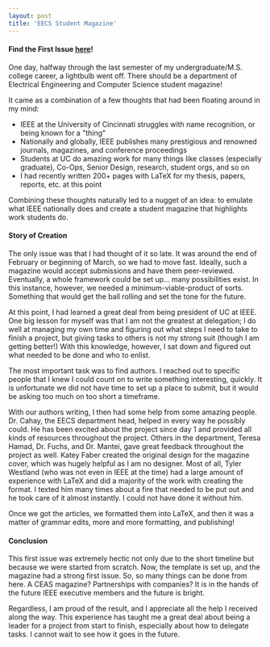 ```yaml
---
layout: post
title: 'EECS Student Magazine'
---
```


#### Find the First Issue [here](santacml.github.io/assets/April_Issue_IEEE_final.pdf)!

One day, halfway through the last semester of my undergraduate/M.S. college career, a lightbulb went off. There should be a department of Electrical Engineering and Computer Science student magazine!

It came as a combination of a few thoughts that had been floating around in my mind:

* IEEE at the University of Cincinnati struggles with name recognition, or being known for a "thing"
* Nationally and globally, IEEE publishes many prestigious and renowned journals, magazines, and conference proceedings
* Students at UC do amazing work for many things like classes (especially graduate), Co-Ops, Senior Design, research, student orgs, and so on
* I had recently written 200+ pages with LaTeX for my thesis, papers, reports, etc. at this point

Combining these thoughts naturally led to a nugget of an idea: to emulate what IEEE nationally does and create a student magazine that highlights work students do.

#### Story of Creation

The only issue was that I had thought of it so late. It was around the end of February or beginning of March, so we had to move fast. Ideally, such a magazine would accept submissions and have them peer-reviewed. Eventually, a whole framework could be set up... many possibilities exist. In this instance, however, we needed a minimum-viable-product of sorts. Something that would get the ball rolling and set the tone for the future.

At this point, I had learned a great deal from being president of UC at IEEE. One big lesson for myself was that I am not the greatest at delegation; I do well at managing my own time and figuring out what steps I need to take to finish a project, but giving tasks to others is not my strong suit (though I am getting better!) With this knowledge, however, I sat down and figured out what needed to be done and who to enlist. 

The most important task was to find authors. I reached out to specific people that I knew I could count on to write something interesting, quickly. It is unfortunate we did not have time to set up a place to submit, but it would be asking too much on too short a timeframe. 

With our authors writing, I then had some help from some amazing people. Dr. Cahay, the EECS department head, helped in every way he possibly could. He has been excited about the project since day 1 and provided all kinds of resources throughout the project. Others in the department, Teresa Hamad, Dr. Fuchs, and Dr. Mantei, gave great feedback throughout the project as well. Katey Faber created the original design for the magazine cover, which was hugely helpful as I am no designer. Most of all, Tyler Westland (who was not even in IEEE at the time) had a large amount of experience with LaTeX and did a majority of the work with creating the format. I texted him many times about a fire that needed to be put out and he took care of it almost instantly. I could not have done it without him. 

Once we got the articles, we formatted them into LaTeX, and then it was a matter of grammar edits, more and more formatting, and publishing!

#### Conclusion

This first issue was extremely hectic not only due to the short timeline but because we were started from scratch. Now, the template is set up, and the magazine had a strong first issue. So, so many things can be done from here. A CEAS magazine? Partnerships with companies? It is in the hands of the future IEEE executive members and the future is bright. 

Regardless, I am proud of the result, and I appreciate all the help I received along the way. This experience has taught me a great deal about being a leader for a project from start to finish, especially about how to delegate tasks. I cannot wait to see how it goes in the future.